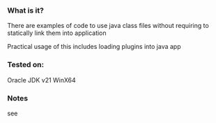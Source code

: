 ### What is it?
There are examples of code to use java class files
without requiring to statically link them into application

Practical usage of this includes loading plugins into java app

### Tested on:
Oracle JDK v21 WinX64

### Notes
see [](notes/index.md)